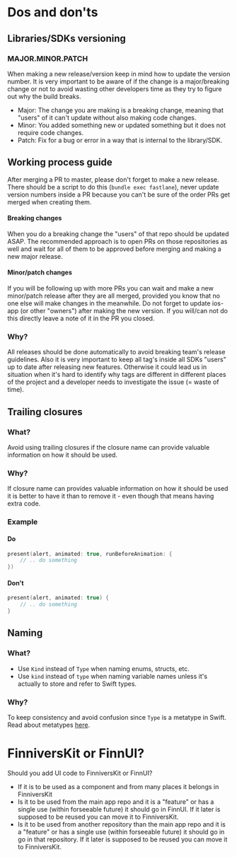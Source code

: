 # Dos and don'ts

## Libraries/SDKs versioning

### MAJOR.MINOR.PATCH
When making a new release/version keep in mind how to update the version number. It is very important to be aware of if the change is a major/breaking change or not to avoid wasting other developers time as they try to figure out why the build breaks.
- Major: The change you are making is a breaking change, meaning that "users" of it can't update without also making code changes.
- Minor: You added something new or updated something but it does not require code changes.
- Patch: Fix for a bug or error in a way that is internal to the library/SDK.

## Working process guide
After merging a PR to master, please don't forget to make a new release. There should be a script to do this (`bundle exec fastlane`), never update version numbers inside a PR because you can't be sure of the order PRs get merged when creating them.

#### Breaking changes
When you do a breaking change the "users" of that repo should be updated ASAP. The recommended approach is to open PRs on those repositories as well and wait for all of them to be approved before merging and making a new major release.

#### Minor/patch changes 
If you will be following up with more PRs you can wait and make a new minor/patch release after they are all merged, provided you know that no one else will make changes in the meanwhile. Do not forget to update ios-app (or other "owners") after making the new version. If you will/can not do this directly leave a note of it in the PR you closed.

### Why?
All releases should be done automatically to avoid breaking team's release guidelines. Also it is very important to keep all tag's inside all SDKs "users" up to date after releasing new features. Otherwise it could lead us in situation when it's hard to identify why tags are different in different places of the project and a developer needs to investigate the issue (= waste of time). 

## Trailing closures

### What?
Avoid using trailing closures if the closure name can provide valuable information on how it should be used.

### Why?
If closure name can provides valuable information on how it should be used it is better to have it than to remove it - even though that means having extra code. 

### Example

#### Do
```swift
present(alert, animated: true, runBeforeAnimation: {
    // .. do something
})
```

#### Don't
```swift
present(alert, animated: true) {
    // .. do something
}
```

## Naming

### What?
- Use `Kind` instead of `Type` when naming enums, structs, etc.
- Use `kind` instead of `type` when naming variable names unless it's actually to store and refer to Swift types.

### Why?
To keep consistency and avoid confusion since `Type` is a metatype in Swift. Read about metatypes [here]( https://docs.swift.org/swift-book/ReferenceManual/Types.html#).


# FinniversKit or FinnUI?
Should you add UI code to FinniversKit or FinnUI? 
- If it is to be used as a component and from many places it belongs in FinniversKit
- Is it to be used from the main app repo and it is a "feature" or has a single use (within forseeable future) it should go in FinnUI. If it later is supposed to be reused you can move it to FinniversKit.
- Is it to be used from another repository than the main app repo and it is a "feature" or has a single use (within forseeable future) it should go in go in that repository. If it later is supposed to be reused you can move it to FinniversKit.
